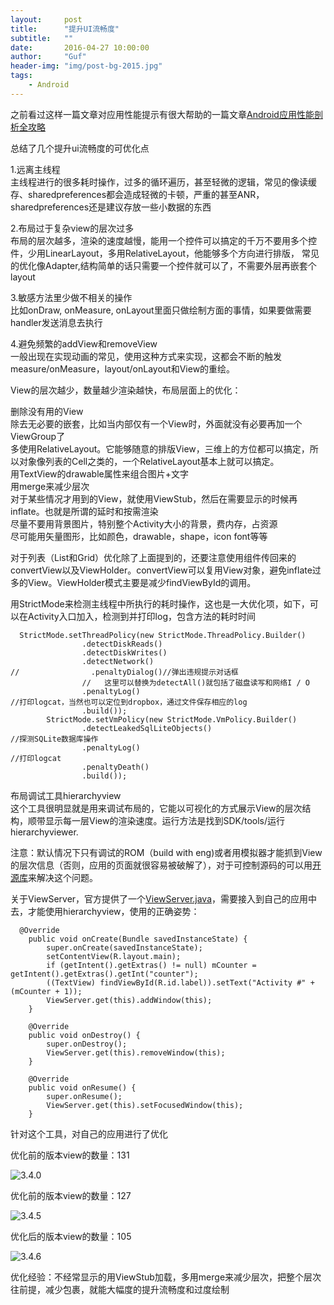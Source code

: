 ```yaml
---
layout:     post
title:      "提升UI流畅度"
subtitle:   ""
date:       2016-04-27 10:00:00
author:     "Guf"
header-img: "img/post-bg-2015.jpg"
tags:
    - Android
---
```


之前看过这样一篇文章对应用性能提示有很大帮助的一篇文章[Android应用性能剖析全攻略](http://toughcoder.net/blog/2015/09/11/android-performance-profiling-made-easy/)

总结了几个提升ui流畅度的可优化点

1.远离主线程<br>
主线程进行的很多耗时操作，过多的循环遍历，甚至轻微的逻辑，常见的像读缓存、sharedpreferences都会造成轻微的卡顿，严重的甚至ANR，sharedpreferences还是建议存放一些小数据的东西

2.布局过于复杂view的层次过多<br>
布局的层次越多，渲染的速度越慢，能用一个控件可以搞定的千万不要用多个控件，少用LinearLayout，多用RelativeLayout，他能够多个方向进行排版，
常见的优化像Adapter,结构简单的话只需要一个控件就可以了，不需要外层再嵌套个layout

3.敏感方法里少做不相关的操作<br>
比如onDraw, onMeasure, onLayout里面只做绘制方面的事情，如果要做需要handler发送消息去执行

4.避免频繁的addView和removeView<br>
一般出现在实现动画的常见，使用这种方式来实现，这都会不断的触发measure/onMeasure，layout/onLayout和View的重绘。


View的层次越少，数量越少渲染越快，布局层面上的优化：

删除没有用的View<br>
除去无必要的嵌套，比如当内部仅有一个View时，外面就没有必要再加一个ViewGroup了<br>
多使用RelativeLayout。它能够随意的排版View，三维上的方位都可以搞定，所以对象像列表的Cell之类的，一个RelativeLayout基本上就可以搞定。<br>
用TextView的drawable属性来组合图片+文字<br>
用merge来减少层次<br>
对于某些情况才用到的View，就使用ViewStub，然后在需要显示的时候再inflate。也就是所谓的延时和按需渲染<br>
尽量不要用背景图片，特别整个Activity大小的背景，费内存，占资源<br>
尽可能用矢量图形，比如颜色，drawable，shape，icon font等等<br>

对于列表（List和Grid）优化除了上面提到的，还要注意使用组件传回来的convertView以及ViewHolder。convertView可以复用View对象，避免inflate过多的View。ViewHolder模式主要是减少findViewById的调用。

用StrictMode来检测主线程中所执行的耗时操作，这也是一大优化项，如下，可以在Activity入口加入，检测到并打印log，包含方法的耗时时间

```
  StrictMode.setThreadPolicy(new StrictMode.ThreadPolicy.Builder()
                .detectDiskReads()
                .detectDiskWrites()
                .detectNetwork()
//                .penaltyDialog()//弹出违规提示对话框
                //   这里可以替换为detectAll()就包括了磁盘读写和网络I / O
                .penaltyLog()
//打印logcat，当然也可以定位到dropbox，通过文件保存相应的log
                .build());
        StrictMode.setVmPolicy(new StrictMode.VmPolicy.Builder()
                .detectLeakedSqlLiteObjects()
//探测SQLite数据库操作
                .penaltyLog()
//打印logcat
                .penaltyDeath()
                .build());
```				

布局调试工具hierarchyview<br>
这个工具很明显就是用来调试布局的，它能以可视化的方式展示View的层次结构，顺带显示每一层View的渲染速度。运行方法是找到SDK/tools/运行hierarchyviewer.

注意：默认情况下只有调试的ROM（build with eng)或者用模拟器才能抓到View的层次信息（否则，应用的页面就很容易被破解了），对于可控制源码的可以用[开源库](https://github.com/romainguy/ViewServer)来解决这个问题。

关于ViewServer，官方提供了一个[ViewServer.java](https://github.com/gf5353/res/blob/master/files/ViewServer.java)，需要接入到自己的应用中去，才能使用hierarchyview，使用的正确姿势：


```
  @Override
    public void onCreate(Bundle savedInstanceState) {
        super.onCreate(savedInstanceState);
        setContentView(R.layout.main);
        if (getIntent().getExtras() != null) mCounter = getIntent().getExtras().getInt("counter");
        ((TextView) findViewById(R.id.label)).setText("Activity #" + (mCounter + 1));
        ViewServer.get(this).addWindow(this);
    }

    @Override
    public void onDestroy() {
        super.onDestroy();
        ViewServer.get(this).removeWindow(this);
    }

    @Override
    public void onResume() {
        super.onResume();
        ViewServer.get(this).setFocusedWindow(this);
    }
```
针对这个工具，对自己的应用进行了优化

优化前的版本view的数量：131

![3.4.0](https://raw.githubusercontent.com/gf5353/res/master/blog_image/3.4.0-131.png)

优化前的版本view的数量：127

![3.4.5](https://raw.githubusercontent.com/gf5353/res/master/blog_image/3.4.5-127.png)

优化后的版本view的数量：105

![3.4.6](https://raw.githubusercontent.com/gf5353/res/master/blog_image/3.4.6-105.png)

优化经验：不经常显示的用ViewStub加载，多用merge来减少层次，把整个层次往前提，减少包裹，就能大幅度的提升流畅度和过度绘制

